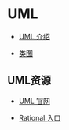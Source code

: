 # UML

*   [UML 介绍](uml-introduction.md)

*   [类图](class-diagram.md)

## UML资源

*   [UML 官网](http://www.uml.org/)

*   [Rational 入口](http://www.ibm.com/software/rational)